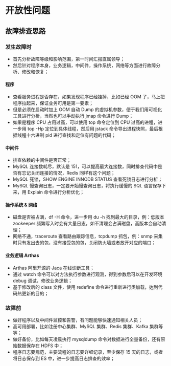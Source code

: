 # 开放性问题
## 故障排查思路
### 发生故障时
- 首先分析故障等级和影响范围，第一时间汇报直属领导；
- 然后针对程序本身，业务逻辑，中间件，操作系统，网络等方面进行故障分析、修改和恢复；

#### 程序
- 查看服务进程是否存在，如果发现程序已经挂掉，比如已经 OOM 了，马上把程序拉起来，保证业务可用是第一要素；
- 但是必须在启动时加上 OOM 自动 Dump 的虚拟机参数，便于我们用可视化工具进行分析，当然也可以手动执行 jmap 命令进行 Dump；
- 如果是程序 CPU 占用过高，可以使用 top 命令定位到 CPU 过高的进程，进一步用 top -Hp 定位到具体线程，然后用 jstack 命令导出进程快照，最后根据线程十六进制 pid 进行查找和定位有问题的代码；

#### 中间件
- 排查依赖的中间件是否正常；
- MySQL 连接数耗尽，默认是 151，可以提高最大连接数，同时排查代码中是否有忘记关闭连接的情况，Redis 同样有这个问题；
- MySQL 死锁，SHOW ENGINE INNODB STATUS 查看死锁日志进行分析；
- MySQL 慢查询日志，一定要开始慢查询日志，将执行缓慢的 SQL 语言保存下来，用 Explain 命令进行分析优化；

#### 操作系统 & 网络
- 磁盘是否被占满，df -H 命令，进一步用 du -h 找到最大的目录，例：低版本 zookeeper 频繁写入时会有大量日志，如不清理会占满磁盘，高版本会自动清理；
- 网络不通，traceroute 查看路由跟踪信息，tcpdump 抓包，例：snmp 采集时只有发出去的包，没有接受包的包，关闭防火墙或者放开对应的端口；

#### 业务逻辑 Arthas
- Arthas 阿里开源的 Jaca 在线诊断工具；
- 通过 watch 命令可以对方法执行参数进行观测，得到参数后可以在开发环境 debug 调试，修改业务逻辑；
- 基于修改后的 class 文件，使用 redefine 命令进行重新进行类加载，达到代码热更新的目的；

### 故障前
- 做好程序以及中间件监控和告警，有问题能够快速通知相关人员；
- 高可用部署，比如注册中心集群、MySQL 集群、Redis 集群、Kafka 集群等等；
- 做好备份，比如每天凌晨执行 mysqldump 命令对数据进行全量备份，还有原始数据保存在 HDFS 中；
- 程序日志要规范，主要流程的日志要详细记录，至少保存 15 天的日志，或者将日志保存到 ES 中，进一步提高日志排查的效率；